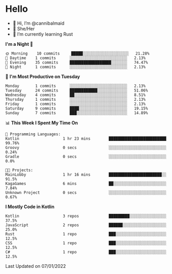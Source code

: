 # Hello
- 👋 Hi, I’m @cannibalmaid
- 👀 She/Her
- 🌱 I’m currently learning Rust

<!--START_SECTION:waka-->
**I'm a Night 🦉** 

```text
🌞 Morning    10 commits     █████░░░░░░░░░░░░░░░░░░░░   21.28% 
🌆 Daytime    1 commits      ░░░░░░░░░░░░░░░░░░░░░░░░░   2.13% 
🌃 Evening    35 commits     ██████████████████░░░░░░░   74.47% 
🌙 Night      1 commits      ░░░░░░░░░░░░░░░░░░░░░░░░░   2.13%

```
📅 **I'm Most Productive on Tuesday** 

```text
Monday       1 commits      ░░░░░░░░░░░░░░░░░░░░░░░░░   2.13% 
Tuesday      24 commits     ████████████░░░░░░░░░░░░░   51.06% 
Wednesday    4 commits      ██░░░░░░░░░░░░░░░░░░░░░░░   8.51% 
Thursday     1 commits      ░░░░░░░░░░░░░░░░░░░░░░░░░   2.13% 
Friday       1 commits      ░░░░░░░░░░░░░░░░░░░░░░░░░   2.13% 
Saturday     9 commits      ████░░░░░░░░░░░░░░░░░░░░░   19.15% 
Sunday       7 commits      ███░░░░░░░░░░░░░░░░░░░░░░   14.89%

```


📊 **This Week I Spent My Time On** 

```text
💬 Programming Languages: 
Kotlin                   1 hr 23 mins        █████████████████████████   99.76% 
Groovy                   0 secs              ░░░░░░░░░░░░░░░░░░░░░░░░░   0.24% 
Gradle                   0 secs              ░░░░░░░░░░░░░░░░░░░░░░░░░   0.0%

🐱‍💻 Projects: 
MainLobby                1 hr 16 mins        ███████████████████████░░   91.5% 
KagaGames                6 mins              ██░░░░░░░░░░░░░░░░░░░░░░░   7.84% 
Unknown Project          0 secs              ░░░░░░░░░░░░░░░░░░░░░░░░░   0.67%

```

**I Mostly Code in Kotlin** 

```text
Kotlin                   3 repos             █████████░░░░░░░░░░░░░░░░   37.5% 
JavaScript               2 repos             ██████░░░░░░░░░░░░░░░░░░░   25.0% 
Rust                     1 repo              ███░░░░░░░░░░░░░░░░░░░░░░   12.5% 
CSS                      1 repo              ███░░░░░░░░░░░░░░░░░░░░░░   12.5% 
C#                       1 repo              ███░░░░░░░░░░░░░░░░░░░░░░   12.5%

```



 Last Updated on 07/01/2022
<!--END_SECTION:waka-->
